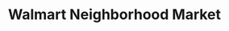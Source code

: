 ---
title: "Walmart Neighborhood Market"
url: /sumter/walmart-neighborhood-market-bultman-drive/
shop: Supermarkt
---